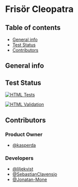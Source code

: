 # Frisör Cleopatra
## Table of contents
* [General info](#general-info)
* [Test Status](#test-status)
* [Contributors](#contributors)

## General info

	
## Test Status
[![HTML Tests](https://github.com/NTIG-Uppsala/frisor-cleopatra/actions/workflows/html-tests.yml/badge.svg)](https://github.com/NTIG-Uppsala/frisor-cleopatra/actions/workflows/html-tests.yml)

[![HTML Validation](https://github.com/NTIG-Uppsala/frisor-cleopatra/actions/workflows/html-validation.yml/badge.svg?branch=master)](https://github.com/NTIG-Uppsala/frisor-cleopatra/actions/workflows/html-validation.yml)
	
## Contributors
### Product Owner
* [@kasperda](https://github.com/kasperda)

### Developers
* [@liljekvist](https://github.com/liljekvist)
* [@SebastianClavensjo](https://github.com/SebastianClavensjo)
* [@Jonatan-Mone](https://github.com/Jonatan-Mone)
